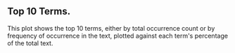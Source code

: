 ## Top 10 Terms.

This plot shows the top 10 terms, either by total occurrence count or
by frequency of occurrence in the text, plotted against each term's
percentage of the total text.
